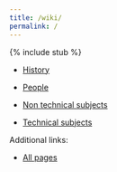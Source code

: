 ```yaml
---
title: /wiki/
permalink: /
---
```


{% include stub %}

* [History](history/)
* [People](people/)

* [Non technical subjects](nontech/)
* [Technical subjects](tech/)


Additional links:

* [All pages](/wiki/all-pages)